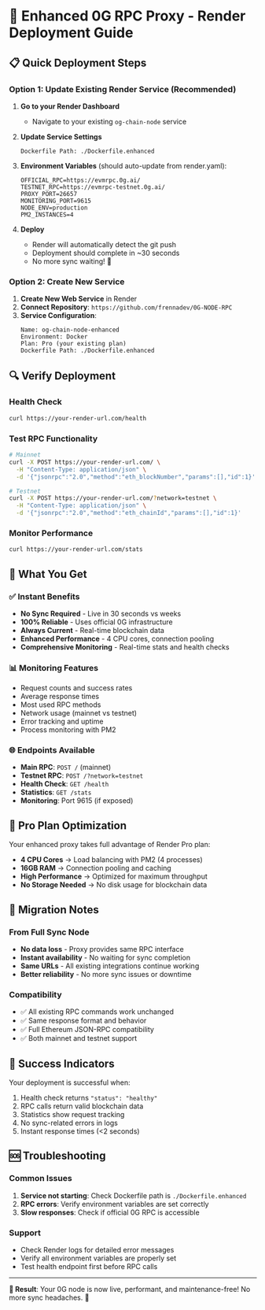 # 🚀 Enhanced 0G RPC Proxy - Render Deployment Guide

## 📋 Quick Deployment Steps

### Option 1: Update Existing Render Service (Recommended)

1. **Go to your Render Dashboard**
   - Navigate to your existing `og-chain-node` service

2. **Update Service Settings**
   ```
   Dockerfile Path: ./Dockerfile.enhanced
   ```

3. **Environment Variables** (should auto-update from render.yaml):
   ```
   OFFICIAL_RPC=https://evmrpc.0g.ai/
   TESTNET_RPC=https://evmrpc-testnet.0g.ai/
   PROXY_PORT=26657
   MONITORING_PORT=9615
   NODE_ENV=production
   PM2_INSTANCES=4
   ```

4. **Deploy**
   - Render will automatically detect the git push
   - Deployment should complete in ~30 seconds
   - No more sync waiting! 🎉

### Option 2: Create New Service

1. **Create New Web Service** in Render
2. **Connect Repository**: `https://github.com/frennadev/0G-NODE-RPC`
3. **Service Configuration**:
   ```
   Name: og-chain-node-enhanced
   Environment: Docker
   Plan: Pro (your existing plan)
   Dockerfile Path: ./Dockerfile.enhanced
   ```

## 🔍 Verify Deployment

### Health Check
```bash
curl https://your-render-url.com/health
```

### Test RPC Functionality
```bash
# Mainnet
curl -X POST https://your-render-url.com/ \
  -H "Content-Type: application/json" \
  -d '{"jsonrpc":"2.0","method":"eth_blockNumber","params":[],"id":1}'

# Testnet
curl -X POST https://your-render-url.com/?network=testnet \
  -H "Content-Type: application/json" \
  -d '{"jsonrpc":"2.0","method":"eth_chainId","params":[],"id":1}'
```

### Monitor Performance
```bash
curl https://your-render-url.com/stats
```

## 🎯 What You Get

### ✅ Instant Benefits
- **No Sync Required** - Live in 30 seconds vs weeks
- **100% Reliable** - Uses official 0G infrastructure  
- **Always Current** - Real-time blockchain data
- **Enhanced Performance** - 4 CPU cores, connection pooling
- **Comprehensive Monitoring** - Real-time stats and health checks

### 📊 Monitoring Features
- Request counts and success rates
- Average response times  
- Most used RPC methods
- Network usage (mainnet vs testnet)
- Error tracking and uptime
- Process monitoring with PM2

### 🌐 Endpoints Available
- **Main RPC**: `POST /` (mainnet)
- **Testnet RPC**: `POST /?network=testnet`  
- **Health Check**: `GET /health`
- **Statistics**: `GET /stats`
- **Monitoring**: Port 9615 (if exposed)

## 🔧 Pro Plan Optimization

Your enhanced proxy takes full advantage of Render Pro plan:
- **4 CPU Cores** → Load balancing with PM2 (4 processes)
- **16GB RAM** → Connection pooling and caching
- **High Performance** → Optimized for maximum throughput
- **No Storage Needed** → No disk usage for blockchain data

## 🚨 Migration Notes

### From Full Sync Node
- **No data loss** - Proxy provides same RPC interface
- **Instant availability** - No waiting for sync completion
- **Same URLs** - All existing integrations continue working
- **Better reliability** - No more sync issues or downtime

### Compatibility
- ✅ All existing RPC commands work unchanged
- ✅ Same response format and behavior
- ✅ Full Ethereum JSON-RPC compatibility
- ✅ Both mainnet and testnet support

## 🎉 Success Indicators

Your deployment is successful when:
1. Health check returns `"status": "healthy"`
2. RPC calls return valid blockchain data
3. Statistics show request tracking
4. No sync-related errors in logs
5. Instant response times (<2 seconds)

## 🆘 Troubleshooting

### Common Issues
1. **Service not starting**: Check Dockerfile path is `./Dockerfile.enhanced`
2. **RPC errors**: Verify environment variables are set correctly
3. **Slow responses**: Check if official 0G RPC is accessible

### Support
- Check Render logs for detailed error messages
- Verify all environment variables are properly set
- Test health endpoint first before RPC calls

---

**🎯 Result**: Your 0G node is now live, performant, and maintenance-free! No more sync headaches. 🚀

